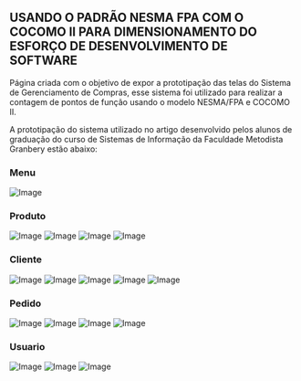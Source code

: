 ## USANDO O PADRÃO NESMA FPA COM O COCOMO II PARA DIMENSIONAMENTO DO ESFORÇO DE DESENVOLVIMENTO DE SOFTWARE

Página criada com o objetivo de expor a prototipação das telas do Sistema de Gerenciamento de Compras, esse sistema foi utilizado para realizar a contagem de pontos de função usando o modelo NESMA/FPA e COCOMO II.

A prototipação do sistema utilizado no artigo desenvolvido pelos alunos de graduação do curso de Sistemas de Informação da Faculdade Metodista Granbery estão abaixo:

### Menu
![Image](images/novo_menu.png)

### Produto
![Image](images/cadastro_produto.png)
![Image](images/consultar_produtos.png)
![Image](images/produtos-por-fornecedor.png)
![Image](images/ranking-produtos-vendidos.png)

### Cliente
![Image](images/cadastro_clientes.png)
![Image](images/pesquisar_clientes.png)
![Image](images/relatorio-clientes.png)
![Image](images/produtos-mais-comprados-tipo-cliente.png)
![Image](images/quantidade-clientes-regiao.png)

### Pedido
![Image](images/cadastro_de_pedidos_1.png)
![Image](images/relatorio_de_pedidos.png)
![Image](images/relatorio-pedidos-valor-total.png)
![Image](images/faturamento-mensal.png)

### Usuario
![Image](images/login.png)
![Image](images/relatorio_de_usurios_cadastrados.png)
![Image](images/relatorio_de_expirao_de_senhas.png)
